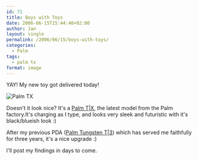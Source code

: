 ```yaml
---
id: 71
title: Boys with Toys
date: 2006-06-15T15:44:40+02:00
author: Jan
layout: single
permalink: /2006/06/15/boys-with-toys/
categories:
  - Palm
tags:
  - palm tx
format: image
---
```

YAY! My new toy got delivered today!

![Palm TX](/assets/images/2006/06/tx_1.png "Palm TX")

Doesn't it look nice? It's a [Palm T\|X](http://euro.palm.com/be/en/products/tx/index.html), the latest model from the Palm factory.It's charging as I type, and looks very sleek and futuristic with it's black/blueish look :)

After my previous PDA ([Palm Tungsten T\|3](/2004/06/05/palm-tungsten-t3/)) which has served me faithfully for three years, it's a nice upgrade :)

I'll post my findings in days to come.
